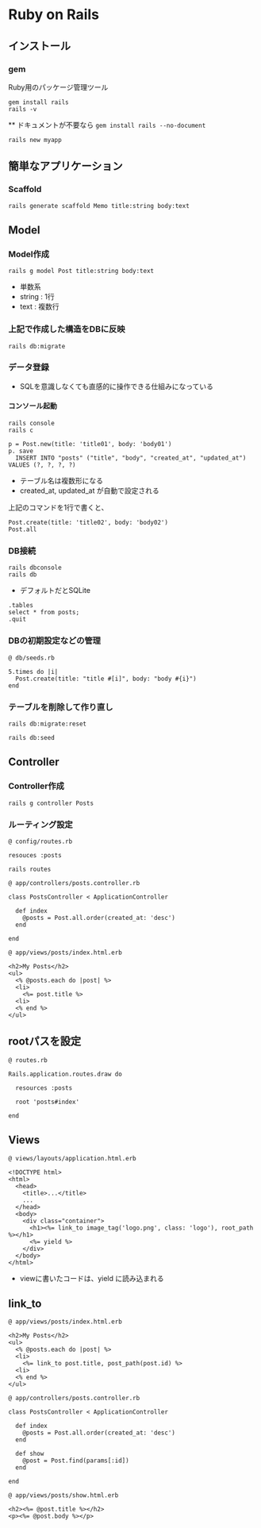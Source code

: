 Ruby on Rails
==============================

## インストール

### gem

Ruby用のパッケージ管理ツール

```
gem install rails
rails -v
```

** ドキュメントが不要なら ```gem install rails --no-document```

```rails
rails new myapp
```

## 簡単なアプリケーション

### Scaffold

```rails
rails generate scaffold Memo title:string body:text
```


## Model

### Model作成

```rails
rails g model Post title:string body:text
```

* 単数系
* string : 1行
* text   : 複数行

### 上記で作成した構造をDBに反映

```rails
rails db:migrate
```

### データ登録

* SQLを意識しなくても直感的に操作できる仕組みになっている

#### コンソール起動

```rails
rails console
rails c
```

```rails
p = Post.new(title: 'title01', body: 'body01')
p. save
  INSERT INTO "posts" ("title", "body", "created_at", "updated_at") VALUES (?, ?, ?, ?)
```

* テーブル名は複数形になる
* created_at, updated_at が自動で設定される

上記のコマンドを1行で書くと、

```rails
Post.create(title: 'title02', body: 'body02')
Post.all
```

### DB接続

```rails
rails dbconsole
rails db
```

* デフォルトだとSQLite

```rails
.tables
select * from posts;
.quit
```

### DBの初期設定などの管理

```rails
@ db/seeds.rb

5.times do |i|
  Post.create(title: "title #[i]", body: "body #{i}")
end
```

### テーブルを削除して作り直し

```rails
rails db:migrate:reset

rails db:seed
```


## Controller

### Controller作成

```rails
rails g controller Posts
```

### ルーティング設定

```rails
@ config/routes.rb

resouces :posts
```

```rails
rails routes
```

```rails
@ app/controllers/posts.controller.rb

class PostsController < ApplicationController

  def index
    @posts = Post.all.order(created_at: 'desc')
  end

end
```

```rails
@ app/views/posts/index.html.erb

<h2>My Posts</h2>
<ul>
  <% @posts.each do |post| %>
  <li>
    <%= post.title %>
  <li>
  <% end %>
</ul>
```


## rootパスを設定

```rails
@ routes.rb

Rails.application.routes.draw do

  resources :posts

  root 'posts#index'

end
```


## Views

```rails
@ views/layouts/application.html.erb

<!DOCTYPE html>
<html>
  <head>
    <title>...</title>
    ...
  </head>
  <body>
    <div class="container">
      <h1><%= link_to image_tag('logo.png', class: 'logo'), root_path %></h1>
      <%= yield %>
    </div>
  </body>
</html>
```

* viewに書いたコードは、yield に読み込まれる


## link_to

```rails
@ app/views/posts/index.html.erb

<h2>My Posts</h2>
<ul>
  <% @posts.each do |post| %>
  <li>
    <%= link_to post.title, post_path(post.id) %>
  <li>
  <% end %>
</ul>
```

```rails
@ app/controllers/posts.controller.rb

class PostsController < ApplicationController

  def index
    @posts = Post.all.order(created_at: 'desc')
  end

  def show
    @post = Post.find(params[:id])
  end

end
```

```rails
@ app/views/posts/show.html.erb

<h2><%= @post.title %></h2>
<p><%= @post.body %></p>
```
